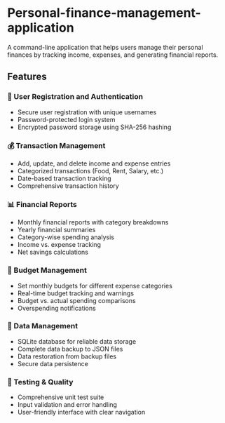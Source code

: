 # Personal-finance-management-application
A command-line application that helps users manage their personal finances by tracking income, expenses, and generating financial reports.

## Features

### 🔐 User Registration and Authentication
- Secure user registration with unique usernames
- Password-protected login system
- Encrypted password storage using SHA-256 hashing

### 💰 Transaction Management
- Add, update, and delete income and expense entries
- Categorized transactions (Food, Rent, Salary, etc.)
- Date-based transaction tracking
- Comprehensive transaction history

### 📊 Financial Reports
- Monthly financial reports with category breakdowns
- Yearly financial summaries
- Category-wise spending analysis
- Income vs. expense tracking
- Net savings calculations

### 🎯 Budget Management
- Set monthly budgets for different expense categories
- Real-time budget tracking and warnings
- Budget vs. actual spending comparisons
- Overspending notifications

### 💾 Data Management
- SQLite database for reliable data storage
- Complete data backup to JSON files
- Data restoration from backup files
- Secure data persistence

### 🧪 Testing & Quality
- Comprehensive unit test suite
- Input validation and error handling
- User-friendly interface with clear navigation
